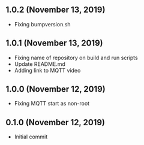 ## 1.0.2 (November 13, 2019)
  - Fixing bumpversion.sh

## 1.0.1 (November 13, 2019)
  - Fixing name of repository on build and run scripts
  - Update README.md
  - Adding link to MQTT video

## 1.0.0 (November 12, 2019)
  - Fixing MQTT start as non-root

## 0.1.0 (November 12, 2019)
  - Initial commit

